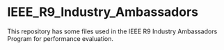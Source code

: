 # IEEE_R9_Industry_Ambassadors
This repository has some files used in the IEEE R9 Industry Ambassadors Program for performance evaluation.

